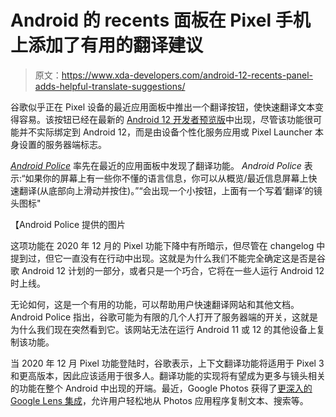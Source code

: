 # Android 的 recents 面板在 Pixel 手机上添加了有用的翻译建议

> 原文：<https://www.xda-developers.com/android-12-recents-panel-adds-helpful-translate-suggestions/>

谷歌似乎正在 Pixel 设备的最近应用面板中推出一个翻译按钮，使快速翻译文本变得容易。该按钮已经在最新的 [Android 12 开发者预览版](https://www.xda-developers.com/android-12/)中出现，尽管该功能很可能并不实际绑定到 Android 12，而是由设备个性化服务应用或 Pixel Launcher 本身设置的服务器端标志。

[*Android Police*](https://www.androidpolice.com/2021/03/31/google-lens-translate-feature-spotted-in-android-12-recents-screen/) 率先在最近的应用面板中发现了翻译功能。 *Android Police* 表示:“如果你的屏幕上有一些你不懂的语言信息，你可以从概览/最近信息屏幕上快速翻译(从底部向上滑动并按住)。”“会出现一个小按钮，上面有一个写着‘翻译’的镜头图标"

【Android Police 提供的图片

这项功能在 2020 年 12 月的 Pixel 功能下降中有所暗示，但尽管在 changelog 中提到过，但它一直没有在行动中出现。这就是为什么我们不能完全确定这是否是谷歌 Android 12 计划的一部分，或者只是一个巧合，它将在一些人运行 Android 12 时上线。

无论如何，这是一个有用的功能，可以帮助用户快速翻译网站和其他文档。Android Police 指出，谷歌可能为有限的几个人打开了服务器端的开关，这就是为什么我们现在突然看到它。该网站无法在运行 Android 11 或 12 的其他设备上复制该功能。

当 2020 年 12 月 Pixel 功能登陆时，谷歌表示，上下文翻译功能将适用于 Pixel 3 和更高版本，因此应该适用于很多人。翻译功能的实现将有望成为更多与镜头相关的功能在整个 Android 中出现的开端。最近，Google Photos 获得了[更深入的 Google Lens 集成](https://www.xda-developers.com/google-photos-deeper-google-lens-integration/)，允许用户轻松地从 Photos 应用程序复制文本、搜索等。